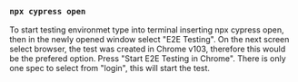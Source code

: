 ### `npx cypress open`

To start testing environmet type into terminal inserting npx cypress open, then in the newly opened window select "E2E Testing".
On the next screen select browser, the test was created in Chrome v103, therefore this would be the prefered option.
Press "Start E2E Testing in Chrome".
There is only one spec to select from "login", this will start the test.
